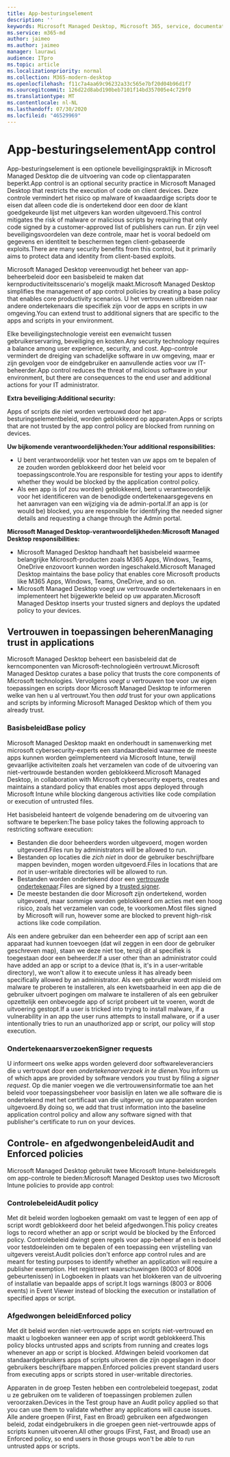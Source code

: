 ```yaml
---
title: App-besturingselement
description: ''
keywords: Microsoft Managed Desktop, Microsoft 365, service, documentatie
ms.service: m365-md
author: jaimeo
ms.author: jaimeo
manager: laurawi
audience: ITpro
ms.topic: article
ms.localizationpriority: normal
ms.collection: M365-modern-desktop
ms.openlocfilehash: f11c7a4aa69c96232a33c565e7bf20d04b96d1f7
ms.sourcegitcommit: 126d22d8abd190beb7101f14bd357005e4c729f0
ms.translationtype: MT
ms.contentlocale: nl-NL
ms.lasthandoff: 07/30/2020
ms.locfileid: "46529969"
---
```

# <a name="app-control"></a><span data-ttu-id="5b55a-103">App-besturingselement</span><span class="sxs-lookup"><span data-stu-id="5b55a-103">App control</span></span>

<span data-ttu-id="5b55a-104">App-besturingselement is een optionele beveiligingspraktijk in Microsoft Managed Desktop die de uitvoering van code op clientapparaten beperkt.</span><span class="sxs-lookup"><span data-stu-id="5b55a-104">App control is an optional security practice in Microsoft Managed Desktop that restricts the execution of code on client devices.</span></span> <span data-ttu-id="5b55a-105">Deze controle vermindert het risico op malware of kwaadaardige scripts door te eisen dat alleen code die is ondertekend door een door de klant goedgekeurde lijst met uitgevers kan worden uitgevoerd.</span><span class="sxs-lookup"><span data-stu-id="5b55a-105">This control mitigates the risk of malware or malicious scripts by requiring that only code signed by a customer-approved list of publishers can run.</span></span> <span data-ttu-id="5b55a-106">Er zijn veel beveiligingsvoordelen van deze controle, maar het is vooral bedoeld om gegevens en identiteit te beschermen tegen client-gebaseerde exploits.</span><span class="sxs-lookup"><span data-stu-id="5b55a-106">There are many security benefits from this control, but it primarily aims to protect data and identity from client-based exploits.</span></span>

<span data-ttu-id="5b55a-107">Microsoft Managed Desktop vereenvoudigt het beheer van app-beheerbeleid door een basisbeleid te maken dat kernproductiviteitsscenario's mogelijk maakt.</span><span class="sxs-lookup"><span data-stu-id="5b55a-107">Microsoft Managed Desktop simplifies the management of app control policies by creating a base policy that enables core productivity scenarios.</span></span> <span data-ttu-id="5b55a-108">U het vertrouwen uitbreiden naar andere ondertekenaars die specifiek zijn voor de apps en scripts in uw omgeving.</span><span class="sxs-lookup"><span data-stu-id="5b55a-108">You can extend trust to additional signers that are specific to the apps and scripts in your environment.</span></span> 


<span data-ttu-id="5b55a-109">Elke beveiligingstechnologie vereist een evenwicht tussen gebruikerservaring, beveiliging en kosten.</span><span class="sxs-lookup"><span data-stu-id="5b55a-109">Any security technology requires a balance among user experience, security, and cost.</span></span> <span data-ttu-id="5b55a-110">App-controle vermindert de dreiging van schadelijke software in uw omgeving, maar er zijn gevolgen voor de eindgebruiker en aanvullende acties voor uw IT-beheerder.</span><span class="sxs-lookup"><span data-stu-id="5b55a-110">App control reduces the threat of malicious software in your environment, but there are consequences to the end user and additional actions for your IT administrator.</span></span>

<span data-ttu-id="5b55a-111">**Extra beveiliging:**</span><span class="sxs-lookup"><span data-stu-id="5b55a-111">**Additional security:**</span></span>

<span data-ttu-id="5b55a-112">Apps of scripts die niet worden vertrouwd door het app-besturingselementbeleid, worden geblokkeerd op apparaten.</span><span class="sxs-lookup"><span data-stu-id="5b55a-112">Apps or scripts that are not trusted by the app control policy are blocked from running on devices.</span></span>

<span data-ttu-id="5b55a-113">**Uw bijkomende verantwoordelijkheden:**</span><span class="sxs-lookup"><span data-stu-id="5b55a-113">**Your additional responsibilities:**</span></span>

- <span data-ttu-id="5b55a-114">U bent verantwoordelijk voor het testen van uw apps om te bepalen of ze zouden worden geblokkeerd door het beleid voor toepassingscontrole.</span><span class="sxs-lookup"><span data-stu-id="5b55a-114">You are responsible for testing your apps to identify whether they would be blocked by the application control policy.</span></span>
- <span data-ttu-id="5b55a-115">Als een app is (of zou worden) geblokkeerd, bent u verantwoordelijk voor het identificeren van de benodigde ondertekenaarsgegevens en het aanvragen van een wijziging via de admin-portal.</span><span class="sxs-lookup"><span data-stu-id="5b55a-115">If an app is (or would be) blocked, you are responsible for identifying the needed signer details and requesting a change through the Admin portal.</span></span>

<span data-ttu-id="5b55a-116">**Microsoft Managed Desktop-verantwoordelijkheden:**</span><span class="sxs-lookup"><span data-stu-id="5b55a-116">**Microsoft Managed Desktop responsibilities:**</span></span>

- <span data-ttu-id="5b55a-117">Microsoft Managed Desktop handhaaft het basisbeleid waarmee belangrijke Microsoft-producten zoals M365 Apps, Windows, Teams, OneDrive enzovoort kunnen worden ingeschakeld.</span><span class="sxs-lookup"><span data-stu-id="5b55a-117">Microsoft Managed Desktop maintains the base policy that enables core Microsoft products like M365 Apps, Windows, Teams, OneDrive, and so on.</span></span>
- <span data-ttu-id="5b55a-118">Microsoft Managed Desktop voegt uw vertrouwde ondertekenaars in en implementeert het bijgewerkte beleid op uw apparaten.</span><span class="sxs-lookup"><span data-stu-id="5b55a-118">Microsoft Managed Desktop inserts your trusted signers and deploys the updated policy to your devices.</span></span>


## <a name="managing-trust-in-applications"></a><span data-ttu-id="5b55a-119">Vertrouwen in toepassingen beheren</span><span class="sxs-lookup"><span data-stu-id="5b55a-119">Managing trust in applications</span></span>

<span data-ttu-id="5b55a-120">Microsoft Managed Desktop beheert een basisbeleid dat de kerncomponenten van Microsoft-technologieën vertrouwt.</span><span class="sxs-lookup"><span data-stu-id="5b55a-120">Microsoft Managed Desktop curates a base policy that trusts the core components of Microsoft technologies.</span></span> <span data-ttu-id="5b55a-121">Vervolgens *voegt u* vertrouwen toe voor uw eigen toepassingen en scripts door Microsoft Managed Desktop te informeren welke van hen u al vertrouwt.</span><span class="sxs-lookup"><span data-stu-id="5b55a-121">You then *add* trust for your own applications and scripts by informing Microsoft Managed Desktop which of them you already trust.</span></span>

### <a name="base-policy"></a><span data-ttu-id="5b55a-122">Basisbeleid</span><span class="sxs-lookup"><span data-stu-id="5b55a-122">Base policy</span></span>

<span data-ttu-id="5b55a-123">Microsoft Managed Desktop maakt en onderhoudt in samenwerking met microsoft cybersecurity-experts een standaardbeleid waarmee de meeste apps kunnen worden geïmplementeerd via Microsoft Intune, terwijl gevaarlijke activiteiten zoals het verzamelen van code of de uitvoering van niet-vertrouwde bestanden worden geblokkeerd.</span><span class="sxs-lookup"><span data-stu-id="5b55a-123">Microsoft Managed Desktop, in collaboration with Microsoft cybersecurity experts, creates and maintains a standard policy that enables most apps deployed through Microsoft Intune while blocking dangerous activities like code compilation or execution of untrusted files.</span></span>

<span data-ttu-id="5b55a-124">Het basisbeleid hanteert de volgende benadering om de uitvoering van software te beperken:</span><span class="sxs-lookup"><span data-stu-id="5b55a-124">The base policy takes the following approach to restricting software execution:</span></span>

- <span data-ttu-id="5b55a-125">Bestanden die door beheerders worden uitgevoerd, mogen worden uitgevoerd.</span><span class="sxs-lookup"><span data-stu-id="5b55a-125">Files run by administrators will be allowed to run.</span></span>
- <span data-ttu-id="5b55a-126">Bestanden op locaties die *zich niet* in door de gebruiker beschrijfbare mappen bevinden, mogen worden uitgevoerd.</span><span class="sxs-lookup"><span data-stu-id="5b55a-126">Files in locations that are *not* in user-writable directories will be allowed to run.</span></span>
- <span data-ttu-id="5b55a-127">Bestanden worden ondertekend door een [vertrouwde ondertekenaar](#signer-requests).</span><span class="sxs-lookup"><span data-stu-id="5b55a-127">Files are signed by a [trusted signer](#signer-requests).</span></span>
- <span data-ttu-id="5b55a-128">De meeste bestanden die door Microsoft zijn ondertekend, worden uitgevoerd, maar sommige worden geblokkeerd om acties met een hoog risico, zoals het verzamelen van code, te voorkomen.</span><span class="sxs-lookup"><span data-stu-id="5b55a-128">Most files signed by Microsoft will run, however some are blocked to prevent high-risk actions like code compilation.</span></span>


<span data-ttu-id="5b55a-129">Als een andere gebruiker dan een beheerder een app of script aan een apparaat had kunnen toevoegen (dat wil zeggen in een door de gebruiker geschreven map), staan we deze niet toe, tenzij dit al specifiek is toegestaan door een beheerder.</span><span class="sxs-lookup"><span data-stu-id="5b55a-129">If a user other than an administrator could have added an app or script to a device (that is, it's in a user-writable directory), we won't allow it to execute unless it has already been specifically allowed by an administrator.</span></span> <span data-ttu-id="5b55a-130">Als een gebruiker wordt misleid om malware te proberen te installeren, als een kwetsbaarheid in een app die de gebruiker uitvoert pogingen om malware te installeren of als een gebruiker opzettelijk een onbevoegde app of script probeert uit te voeren, wordt de uitvoering gestopt.</span><span class="sxs-lookup"><span data-stu-id="5b55a-130">If a user is tricked into trying to install malware, if a vulnerability in an app the user runs attempts to install malware, or if a user intentionally tries to run an unauthorized app or script, our policy will stop execution.</span></span>

### <a name="signer-requests"></a><span data-ttu-id="5b55a-131">Ondertekenaarsverzoeken</span><span class="sxs-lookup"><span data-stu-id="5b55a-131">Signer requests</span></span>

<span data-ttu-id="5b55a-132">U informeert ons welke apps worden geleverd door softwareleveranciers die u vertrouwt door een *ondertekenaarverzoek in te dienen.*</span><span class="sxs-lookup"><span data-stu-id="5b55a-132">You inform us of which apps are provided by software vendors you trust by filing a *signer request*.</span></span> <span data-ttu-id="5b55a-133">Op die manier voegen we die vertrouwensinformatie toe aan het beleid voor toepassingsbeheer voor basislijn en laten we alle software die is ondertekend met het certificaat van die uitgever, op uw apparaten worden uitgevoerd.</span><span class="sxs-lookup"><span data-stu-id="5b55a-133">By doing so, we add that trust information into the baseline application control policy and allow any software signed with that publisher's certificate to run on your devices.</span></span>

## <a name="audit-and-enforced-policies"></a><span data-ttu-id="5b55a-134">Controle- en afgedwongenbeleid</span><span class="sxs-lookup"><span data-stu-id="5b55a-134">Audit and Enforced policies</span></span>

<span data-ttu-id="5b55a-135">Microsoft Managed Desktop gebruikt twee Microsoft Intune-beleidsregels om app-controle te bieden:</span><span class="sxs-lookup"><span data-stu-id="5b55a-135">Microsoft Managed Desktop uses two Microsoft Intune policies to provide app control:</span></span>

### <a name="audit-policy"></a><span data-ttu-id="5b55a-136">Controlebeleid</span><span class="sxs-lookup"><span data-stu-id="5b55a-136">Audit policy</span></span>
<span data-ttu-id="5b55a-137">Met dit beleid worden logboeken gemaakt om vast te leggen of een app of script wordt geblokkeerd door het beleid afgedwongen.</span><span class="sxs-lookup"><span data-stu-id="5b55a-137">This policy creates logs to record whether an app or script would be blocked by the Enforced policy.</span></span> <span data-ttu-id="5b55a-138">Controlebeleid dwingt geen regels voor app-beheer af en is bedoeld voor testdoeleinden om te bepalen of een toepassing een vrijstelling van uitgevers vereist.</span><span class="sxs-lookup"><span data-stu-id="5b55a-138">Audit policies don't enforce app control rules and are meant for testing purposes to identify whether an application will require a publisher exemption.</span></span> <span data-ttu-id="5b55a-139">Het registreert waarschuwingen (8003 of 8006 gebeurtenissen) in Logboeken in plaats van het blokkeren van de uitvoering of installatie van bepaalde apps of script.</span><span class="sxs-lookup"><span data-stu-id="5b55a-139">It logs warnings (8003 or 8006 events) in Event Viewer instead of blocking the execution or installation of specified apps or script.</span></span>

### <a name="enforced-policy"></a><span data-ttu-id="5b55a-140">Afgedwongen beleid</span><span class="sxs-lookup"><span data-stu-id="5b55a-140">Enforced policy</span></span>
<span data-ttu-id="5b55a-141">Met dit beleid worden niet-vertrouwde apps en scripts niet-vertrouwd en maakt u logboeken wanneer een app of script wordt geblokkeerd.</span><span class="sxs-lookup"><span data-stu-id="5b55a-141">This policy blocks untrusted apps and scripts from running and creates logs whenever an app or script is blocked.</span></span> <span data-ttu-id="5b55a-142">Afdwingen beleid voorkomen dat standaardgebruikers apps of scripts uitvoeren die zijn opgeslagen in door gebruikers beschrijfbare mappen.</span><span class="sxs-lookup"><span data-stu-id="5b55a-142">Enforced policies prevent standard users from executing apps or scripts stored in user-writable directories.</span></span>

<span data-ttu-id="5b55a-143">Apparaten in de groep Testen hebben een controlebeleid toegepast, zodat u ze gebruiken om te valideren of toepassingen problemen zullen veroorzaken.</span><span class="sxs-lookup"><span data-stu-id="5b55a-143">Devices in the Test group have an Audit policy applied so that you can use them to validate whether any applications will cause issues.</span></span> <span data-ttu-id="5b55a-144">Alle andere groepen (First, Fast en Broad) gebruiken een afgedwongen beleid, zodat eindgebruikers in die groepen geen niet-vertrouwde apps of scripts kunnen uitvoeren.</span><span class="sxs-lookup"><span data-stu-id="5b55a-144">All other groups (First, Fast, and Broad) use an Enforced policy, so end users in those groups won't be able to run untrusted apps or scripts.</span></span>







